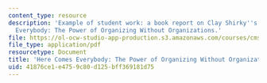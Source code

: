 ```yaml
---
content_type: resource
description: 'Example of student work: a book report on Clay Shirky''s Here Comes
  Everybody: The Power of Organizing Without Organizations.'
file: https://ol-ocw-studio-app-production.s3.amazonaws.com/courses/cms-361-networked-social-movements-media-mobilization-spring-2014/41876ce1e4759c80d125bff369181d75_MITCMS_361S14_BookReprtHCE.pdf
file_type: application/pdf
resourcetype: Document
title: 'Here Comes Everybody: The Power of Organizing Without Organizations'
uid: 41876ce1-e475-9c80-d125-bff369181d75
---
```

